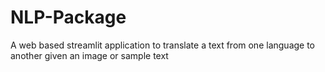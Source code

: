 # NLP-Package
A web based streamlit application to translate a text from one language to another given an image or sample text

